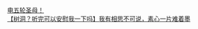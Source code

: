 [电五轮圣母！](http://tieba.baidu.com/p/2421402575?see_lz=1&pn=)   
[【树洞？听完可以安慰我一下吗】我有相思不可说，素心一片难着墨](http://tieba.baidu.com/p/2421519428?see_lz=1&pn=)   
